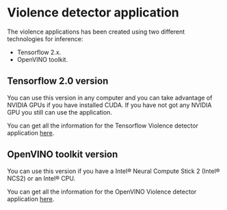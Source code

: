 # Violence detector application

The violence applications has been created using two different technologies for inference:

* Tensorflow 2.x.
* OpenVINO toolkit.

## Tensorflow 2.0 version

You can use this version in any computer and you can take advantage of NVIDIA GPUs if you have installed CUDA. If you have not got any NVIDIA GPU you still can use the application.

You can get all the information for the Tensorflow Violence detector application [here](tensorflow/README.md).

## OpenVINO toolkit version

You can use this version if you have a Intel® Neural Compute Stick 2 (Intel® NCS2) or an Intel® CPU.

You can get all the information for the OpenVINO Violence detector application [here](openvino/README.md).
